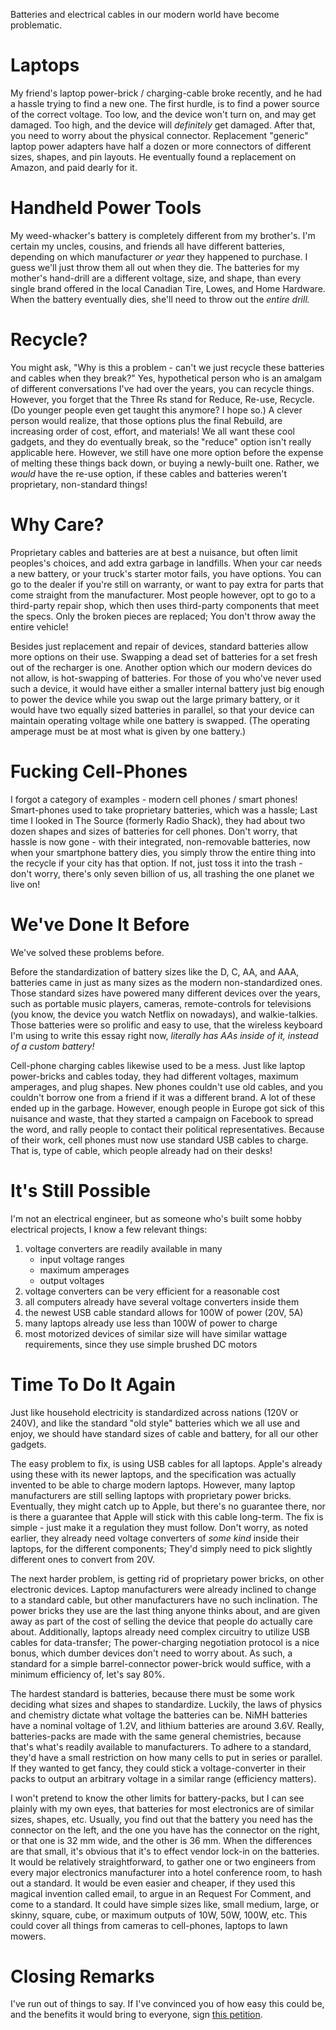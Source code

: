 Batteries and electrical cables in our modern world have become problematic.

# Laptops
My friend's laptop power-brick / charging-cable broke recently, and he had
a hassle trying to find a new one.
The first hurdle, is to find a power source of the correct voltage.
Too low, and the device won't turn on, and may get damaged.
Too high, and the device will *definitely* get damaged.
After that, you need to worry about the physical connector.
Replacement "generic" laptop power adapters have half a dozen or more
connectors of different sizes, shapes, and pin layouts.
He eventually found a replacement on Amazon, and paid dearly for it.

# Handheld Power Tools
My weed-whacker's battery is completely different from my brother's.
I'm certain my uncles, cousins, and friends all have different batteries,
depending on which manufacturer *or year* they happened to purchase.
I guess we'll just throw them all out when they die.
The batteries for my mother's hand-drill are a different voltage,
size, and shape, than every single brand offered in the local Canadian Tire,
Lowes, and Home Hardware.
When the battery eventually dies, she'll need to throw out the *entire drill.*

# Recycle?
You might ask, "Why is this a problem - can't we just recycle these batteries and cables
when they break?"
Yes, hypothetical person who is an amalgam of different conversations I've had
over the years, you can recycle things.
However, you forget that the Three Rs stand for Reduce, Re-use, Recycle.
(Do younger people even get taught this anymore? I hope so.)
A clever person would realize, that those options plus the final Rebuild,
are increasing order of cost, effort, and materials!
We all want these cool gadgets, and they do eventually break,
so the "reduce" option isn't really applicable here.
However, we still have one more option before the expense of melting these
things back down, or buying a newly-built one.
Rather, we *would* have the re-use option, if these cables and batteries
weren't proprietary, non-standard things!

# Why Care?
Proprietary cables and batteries are at best a nuisance,
but often limit peoples's choices, and add extra garbage in landfills.
When your car needs a new battery, or your truck's starter motor fails,
you have options.
You can go to the dealer if you're still on warranty, or want to pay extra
for parts that come straight from the manufacturer.
Most people however, opt to go to a third-party repair shop, which
then uses third-party components that meet the specs.
Only the broken pieces are replaced; You don't throw away the entire vehicle!

Besides just replacement and repair of devices,
standard batteries allow more options on their use.
Swapping a dead set of batteries for a set fresh out of the recharger is one.
Another option which our modern devices do not allow, is hot-swapping
of batteries.
For those of you who've never used such a device, it would have either
a smaller internal battery just big enough to power the device while
you swap out the large primary battery,
or it would have two equally sized batteries in parallel, so that
your device can maintain operating voltage while one battery is swapped.
(The operating amperage must be at most what is given by one battery.)

# Fucking Cell-Phones
I forgot a category of examples - modern cell phones / smart phones!
Smart-phones used to take proprietary batteries, which was a hassle;
Last time I looked in The Source (formerly Radio Shack), they had about two
dozen shapes and sizes of batteries for cell phones.
Don't worry, that hassle is now gone - with their integrated,
non-removable batteries, now when your smartphone battery dies, you simply
throw the entire thing into the recycle if your city has that option.
If not, just toss it into the trash - don't worry, there's only seven billion
of us, all trashing the one planet we live on!

# We've Done It Before
We've solved these problems before.

Before the standardization of battery sizes like the D, C, AA, and AAA,
batteries came in just as many sizes as the modern non-standardized ones.
Those standard sizes have powered many different devices over the years,
such as portable music players, cameras, remote-controls for televisions
(you know, the device you watch Netflix on nowadays), and walkie-talkies.
Those batteries were so prolific and easy to use, that the wireless keyboard
I'm using to write this essay right now,
*literally has AAs inside of it, instead of a custom battery!*

Cell-phone charging cables likewise used to be a mess.
Just like laptop power-bricks and cables today, they had different voltages,
maximum amperages, and plug shapes.
New phones couldn't use old cables, and you couldn't borrow one from a friend
if it was a different brand.
A lot of these ended up in the garbage.
However, enough people in Europe got sick of this nuisance and waste,
that they started a campaign on Facebook to spread the word, and
rally people to contact their political representatives.
Because of their work, cell phones must now use standard USB cables to charge.
That is, type of cable, which people already had on their desks!

# It's Still Possible
I'm not an electrical engineer, but as someone who's built some hobby electrical
projects, I know a few relevant things:
1. voltage converters are readily available in many
    - input voltage ranges
    - maximum amperages
    - output voltages
1. voltage converters can be very efficient for a reasonable cost
1. all computers already have several voltage converters inside them
1. the newest USB cable standard allows for 100W of power (20V, 5A)
1. many laptops already use less than 100W of power to charge
1. most motorized devices of similar size will have similar wattage
    requirements, since they use simple brushed DC motors

# Time To Do It Again
Just like household electricity is standardized across nations (120V or 240V),
and like the standard "old style" batteries which we all use and enjoy,
we should have standard sizes of cable and battery, for all our other gadgets.

The easy problem to fix, is using USB cables for all laptops.
Apple's already using these with its newer laptops, and the specification
was actually invented to be able to charge modern laptops.
However, many laptop manufacturers are still selling laptops with proprietary
power bricks.
Eventually, they might catch up to Apple, but there's no guarantee there,
nor is there a guarantee that Apple will stick with this cable long-term.
The fix is simple - just make it a regulation they must follow.
Don't worry, as noted earlier, they already need voltage converters of
*some kind* inside their laptops, for the different components;
They'd simply need to pick slightly different ones to convert from 20V.

The next harder problem, is getting rid of proprietary power bricks,
on other electronic devices.
Laptop manufacturers were already inclined to change to a standard cable,
but other manufacturers have no such inclination.
The power bricks they use are the last thing anyone thinks about,
and are given away as part of the cost of selling the device that people
do actually care about.
Additionally, laptops already need complex circuitry to utilize USB cables
for data-transfer; The power-charging negotiation protocol is a nice bonus,
which dumber devices don't need to worry about.
As such, a standard for a simple barrel-connector power-brick would suffice,
with a minimum efficiency of, let's say 80%.

The hardest standard is batteries, because there must be some work deciding
what sizes and shapes to standardize.
Luckily, the laws of physics and chemistry dictate what voltage the batteries
can be.
NiMH batteries have a nominal voltage of 1.2V, and lithium batteries
are around 3.6V.
Really, batteries-packs are made with the same general chemistries,
because that's what's readily available to manufacturers.
To adhere to a standard, they'd have a small restriction on how many
cells to put in series or parallel.
If they wanted to get fancy, they could stick a voltage-converter in their packs
to output an arbitrary voltage in a similar range (efficiency matters).

I won't pretend to know the other limits for battery-packs,
but I can see plainly with my own eyes, that batteries for most electronics
are of similar sizes, shapes, etc.
Usually, you find out that the battery you need has the connector on the left,
and the one you have has the connector on the right, or that one is
32 mm wide, and the other is 36 mm.
When the differences are that small, it's obvious that it's to effect
vendor lock-in on the batteries.
It would be relatively straightforward, to gather one or two engineers
from every major electronics manufacturer into a hotel conference room,
to hash out a standard.
It would be even easier and cheaper, if they used this magical invention called
email, to argue in an Request For Comment, and come to a standard.
It could have simple sizes like, small medium, large, or skinny, square, cube,
or maximum outputs of 10W, 50W, 100W, etc.
This could cover all things from cameras to cell-phones, laptops to lawn mowers.

# Closing Remarks
I've run out of things to say.
If I've convinced you of how easy this could be, and the benefits it would bring
to everyone, sign [this petition](http://chng.it/CMdrw7kk2j).
